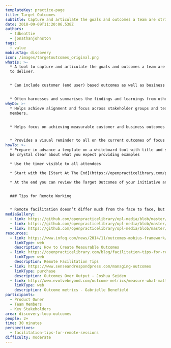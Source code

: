 ```yaml
---
templateKey: practice-page
title: Target Outcomes
subtitle: Capture and articulate the goals and outcomes a team are striving to deliver
date: 2018-09-09T11:20:06.538Z
authors:
  - tdbeattie
  - jonathanjohnston
tags:
  - value
mobiusTag: discovery
icon: /images/targetoutcomes_original.png
whatIs: >-
  * A tool to capture and articulate the goals and outcomes a team are striving
  to deliver.


  * Can include customer (end user) based outcomes as well as business and capability based outcomes.


  * Often harnesses and summarises the findings and learnings from other Discovery practices into a finite set of statements that can be publicly displayed for team and stakeholders to regularly reference.
whyDo: >-
  * Helps achieve alignment and focus across stakeholder groups and team
  members.


  * Helps focus on achieving measurable customer and business outcomes / impacts as opposed to purely outputs.


  * Provides a visual reminder to all on the current outcomes of focus and can be used to help with prioritisation / filtering of upcoming work items.
howTo: >-
  * Prepare in advance a template on a whiteboard tool with title and steps and
  be crystal clear about what you expect providing examples

  * Use the timer visible to all attendees

  * Start with the [Start At The End](https://openpracticelibrary.com/practice/start-at-the-end/) practice and apply the [Affinity Mapping](https://openpracticelibrary.com/practice/affinity-mapping/) practice to group topics

  * At the end you can review the Target Outcomes of your initiative and write a SMART GOAL that can become the starting point of Impact Map or the Open Decision Tree


  ### Tips for Remote Working


  * Remote facilitation doesn’t differ much from the face to face, but you need to be more clear on the preparation of the draft Target outcome prepared before the working session is starting, by your Product Owner
mediaGallery:
  - link: https://github.com/openpracticelibrary/opl-media/blob/master/images/Target%20Outcomes%203.jpg?raw=true
  - link: https://github.com/openpracticelibrary/opl-media/blob/master/images/Target%20Outcomes.png?raw=true
  - link: https://github.com/openpracticelibrary/opl-media/blob/master/images/target%20outcomes%202.JPG?raw=true
resources:
  - link: https://www.infoq.com/news/2014/11/outcomes-mobius-framework/
    linkType: web
    description: How to Create Measurable Outcomes
  - link: https://openpracticelibrary.com/blog/facilitation-tips-for-remote-sessions/
    linkType: web
    description: Remote Facilitation Tips
  - link: https://www.senseandrespondpress.com/managing-outcomes
    linkType: purchase
    description: Outcomes Over Output - Joshua Seiden
  - link: http://www.evolvebeyond.com/outcome-metrics/measure-what-matters/
    linkType: web
    description: Outcome metrics - Gabrielle Benefield
participants:
  - Product Owner
  - Team Members
  - Key Stakeholders
area: discovery-loop-outcomes
people: 2+
time: 30 minutes
perspectives:
  - facilitation-tips-for-remote-sessions
difficulty: moderate
---
```

